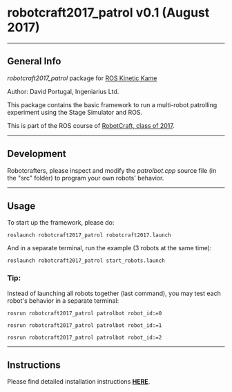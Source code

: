 # robotcraft2017_patrol v0.1 (August 2017)

----
## General Info

*robotcraft2017_patrol* package for [ROS Kinetic Kame](http://wiki.ros.org/kinetic)

Author: David Portugal, Ingeniarius Ltd.

This package contains the basic framework to run a multi-robot patrolling experiment using the Stage Simulator and ROS.

This is part of the ROS course of [RobotCraft, class of 2017](http://robotcraft.ingeniarius.pt/site/).

----
## Development
Robotcrafters, please inspect and modify the _patrolbot.cpp_ source file (in the "src" folder) to program your own robots' behavior.

----
## Usage

To start up the framework, please do:

```
roslaunch robotcraft2017_patrol robotcraft2017.launch
```

And in a separate terminal, run the example (3 robots at the same time):

```
roslaunch robotcraft2017_patrol start_robots.launch
```

### Tip:
Instead of launching all robots together (last command), you may test each robot's behavior in a separate terminal:

```
rosrun robotcraft2017_patrol patrolbot robot_id:=0
```

```
rosrun robotcraft2017_patrol patrolbot robot_id:=1
```

```
rosrun robotcraft2017_patrol patrolbot robot_id:=2
```

----
## Instructions
Please find detailed installation instructions [**HERE**](http://ingeniarius.pt/davidbsp/robotcraft2017/instructions.pdf).
